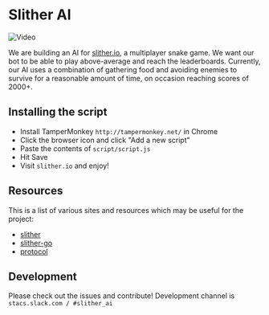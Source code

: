 # Slither AI

![Video](/screenshots/vid.gif)

We are building an AI for [slither.io](slither.io), a multiplayer snake game.
We want our bot to be able to play above-average and reach the leaderboards. Currently, our AI uses a combination of gathering food and avoiding enemies to
survive for a reasonable amount of time, on occasion reaching scores of 2000+.

## Installing the script

* Install TamperMonkey `http://tampermonkey.net/` in Chrome
* Click the browser icon and click "Add a new script"
* Paste the contents of `script/script.js`
* Hit Save
* Visit `slither.io` and enjoy!

## Resources

This is a list of various sites and resources which may be useful for the project:

- [slither](https://github.com/iiegor/slither)
- [slither-go](https://github.com/iiegor/slither-go)
- [protocol](http://github.com/ClitherProject/Slither.io-Protocol)

## Development

Please check out the issues and contribute!
Development channel is `stacs.slack.com / #slither_ai`
